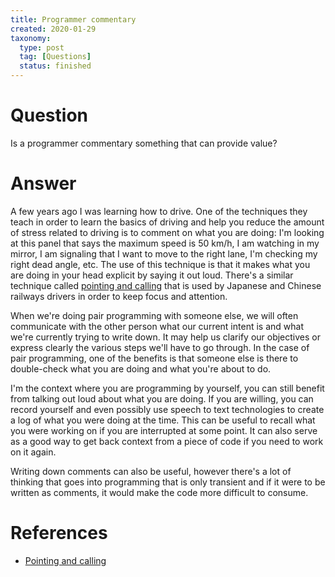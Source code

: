 ```yaml
---
title: Programmer commentary
created: 2020-01-29
taxonomy:
  type: post
  tag: [Questions]
  status: finished
---
```


# Question
Is a programmer commentary something that can provide value?

# Answer
A few years ago I was learning how to drive. One of the techniques they teach in order to learn the basics of driving and help you reduce the amount of stress related to driving is to comment on what you are doing: I'm looking at this panel that says the maximum speed is 50 km/h, I am watching in my mirror, I am signaling that I want to move to the right lane, I'm checking my right dead angle, etc. The use of this technique is that it makes what you are doing in your head explicit by saying it out loud. There's a similar technique called [pointing and calling](https://en.wikipedia.org/wiki/Pointing_and_calling) that is used by Japanese and Chinese railways drivers in order to keep focus and attention.

When we're doing pair programming with someone else, we will often communicate with the other person what our current intent is and what we're currently trying to write down. It may help us clarify our objectives or express clearly the various steps we'll have to go through. In the case of pair programming, one of the benefits is that someone else is there to double-check what you are doing and what you're about to do.

I'm the context where you are programming by yourself, you can still benefit from talking out loud about what you are doing. If you are willing, you can record yourself and even possibly use speech to text technologies to create a log of what you were doing at the time. This can be useful to recall what you were working on if you are interrupted at some point. It can also serve as a good way to get back context from a piece of code if you need to work on it again.

Writing down comments can also be useful, however there's a lot of thinking that goes into programming that is only transient and if it were to be written as comments, it would make the code more difficult to consume.

# References
* [Pointing and calling](https://en.wikipedia.org/wiki/Pointing_and_calling)
